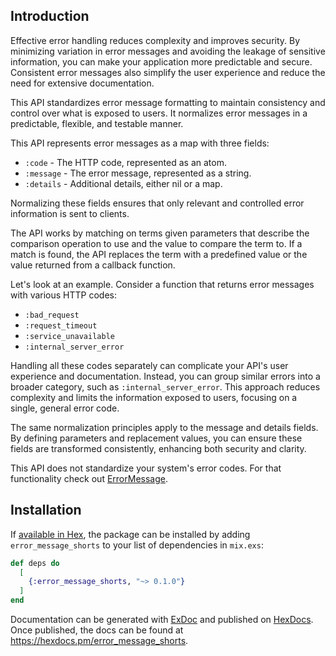 ## Introduction

Effective error handling reduces complexity and improves security. By minimizing variation in
error messages and avoiding the leakage of sensitive information, you can make your application
more predictable and secure. Consistent error messages also simplify the user experience and
reduce the need for extensive documentation.

This API standardizes error message formatting to maintain consistency and control over what
is exposed to users. It normalizes error messages in a predictable, flexible, and testable
manner.

This API represents error messages as a map with three fields:

  * `:code` - The HTTP code, represented as an atom.
  * `:message` - The error message, represented as a string.
  * `:details` - Additional details, either nil or a map.

Normalizing these fields ensures that only relevant and controlled error information is sent to
clients.

The API works by matching on terms given parameters that describe the comparison operation to
use and the value to compare the term to. If a match is found, the API replaces the term with a
predefined value or the value returned from a callback function.

Let's look at an example. Consider a function that returns error messages with various HTTP codes:

  * `:bad_request`
  * `:request_timeout`
  * `:service_unavailable`
  * `:internal_server_error`

Handling all these codes separately can complicate your API's user experience and documentation.
Instead, you can group similar errors into a broader category, such as `:internal_server_error`.
This approach reduces complexity and limits the information exposed to users, focusing on a single,
general error code.

The same normalization principles apply to the message and details fields. By defining parameters
and replacement values, you can ensure these fields are transformed consistently, enhancing both
security and clarity.

This API does not standardize your system's error codes. For that functionality check out [ErrorMessage](https://hexdocs.pm/error_message/ErrorMessage.html).

## Installation

If [available in Hex](https://hex.pm/docs/publish), the package can be installed
by adding `error_message_shorts` to your list of dependencies in `mix.exs`:

```elixir
def deps do
  [
    {:error_message_shorts, "~> 0.1.0"}
  ]
end
```

Documentation can be generated with [ExDoc](https://github.com/elixir-lang/ex_doc)
and published on [HexDocs](https://hexdocs.pm). Once published, the docs can
be found at <https://hexdocs.pm/error_message_shorts>.

